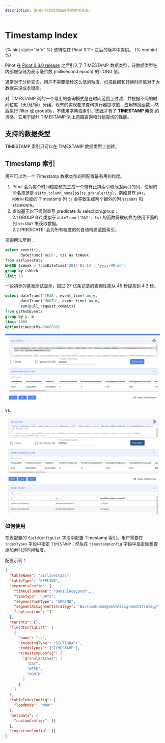 ```yaml
---
description: 使用不同的粒度加速你的时间查询。
---
```


# Timestamp Index

{% hint style="info" %}
该特性在 Pinot 0.11+ 之后的版本中提供。
{% endhint %}

Pinot 在 [Pinot 0.8.0 release](https://docs.pinot.apache.org/basics/releases/0.8.0) 之后引入了 TIMESTAMP 数据类型，该数据类型在内部被存储为表示毫秒数 (millisecond epoch) 的 LONG 值。

通常对于分析查询，用户不需要毫秒这么低的粒度，扫描数据和转换时间值对于大数据来说成本很高。

对 TIMESTAMP 列的一个常用的查询模式是在时间范围上过滤，并根据不同的时间粒度（天/月/等）分组。现有的实现要求查询执行器提取值，应用转换函数，然后执行 filter 或 groupBy，不使用字典或索引。因此才有了 **TIMESTAMP 索引** 的灵感，它用于提升 TIMESTAMP 列上范围查询和分组查询的性能。

## 支持的数据类型

TIMESTAMP 索引只可以在 TIMESTAMP 数据类型上创建。

## Timestamp 索引

用户可以为一个 Timestamp 数据类型的列配置最有用的粒度。

1. Pinot 会为每个时间粒度预先生成一个带有正排索引和范围索引的列，使用的命名规范是 `$${ts_column_name}$${ts_granularity}`，例如具有 `DAY`， `MONTH` 粒度的 Timestamp 列 `ts` 会导致生成两个额外的列 `$ts$DAY` 和 `$ts$MONTH`。
2. 查询基于以下规则重写 predicate 和 selection/group：\
   2.1 GROUP BY: 类似于 `dateTrunc('DAY', ts)` 的函数将被转换为使用下面的列 `$ts$DAY` 来获取数据。\
   2.2 PREDICATE: 会为所有粒度的列自动构建范围索引。

查询用法示例：

```sql
select count(*), 
       datetrunc('WEEK', ts) as tsWeek 
from airlineStats 
WHERE tsWeek > fromDateTime('2014-01-16', 'yyyy-MM-dd') 
group by tsWeek
limit 10
```

一些初步的基准测试显示，超过 27 亿条记录的查询性能从 45 秒提高到 4.2 秒。

```sql
select dateTrunc('YEAR', event_time) as y, 
       dateTrunc('MONTH', event_time) as m,  
       sum(pull_request_commits) 
from githubEvents 
group by y, m 
limit 1000
Option(timeoutMs=3000000)
```

![Without Timestamp Index](../images/Indexing_without-timestamp-index.png)

vs.

![With Timestamp Index](../images/Indexing_with-timestamp-index.png.png)

### 如何使用

在表配置的 `fieldConfigList` 字段中配置 Timestamp 索引。用户需要在 `indexTypes` 字段中指定 `TIMESTAMP`；然后在 `timestampConfig` 字段中指定你想要添加索引的时间粒度。

配置示例：

```json
{
  "tableName": "airlineStats",
  "tableType": "OFFLINE",
  "segmentsConfig": {
    "timeColumnName": "DaysSinceEpoch",
    "timeType": "DAYS",
    "segmentPushType": "APPEND",
    "segmentAssignmentStrategy": "BalanceNumSegmentAssignmentStrategy",
    "replication": "1"
  },
  "tenants": {},
  "fieldConfigList": [
    {
      "name": "ts",
      "encodingType": "DICTIONARY",
      "indexTypes": ["TIMESTAMP"],
      "timestampConfig": {
        "granularities": [
          "DAY",
          "WEEK",
          "MONTH"
        ]
      }
    }
  ],
  "tableIndexConfig": {
    "loadMode": "MMAP"
  },
  "metadata": {
    "customConfigs": {}
  },
  "ingestionConfig": {}
}
```
